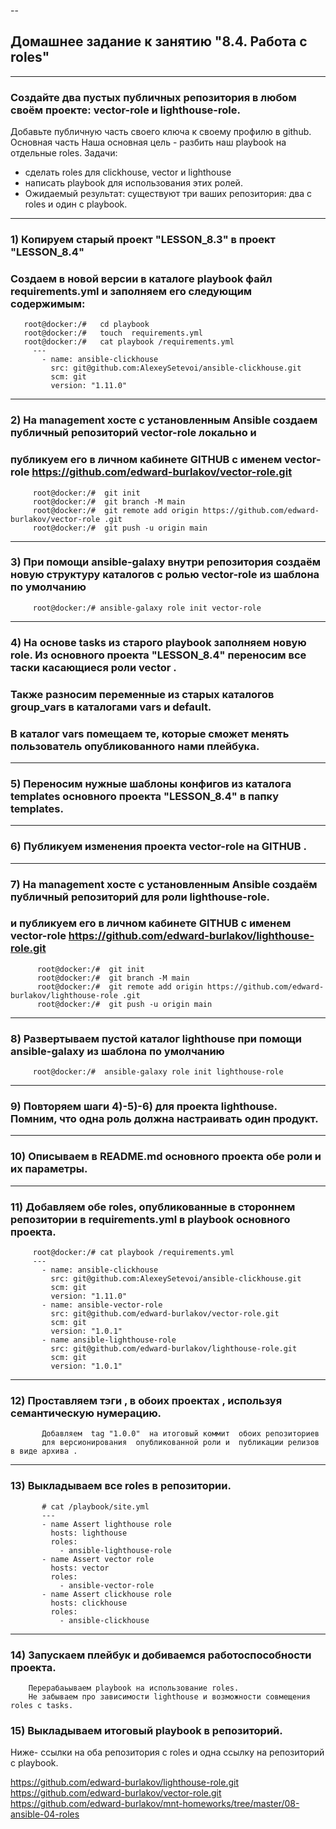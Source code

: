 --
## Домашнее задание к занятию "8.4. Работа с roles"

----
### Создайте два пустых публичных репозитория в любом своём проекте: vector-role и lighthouse-role.
Добавьте публичную часть своего ключа к своему профилю в github.
Основная часть
Наша основная цель - разбить наш playbook на отдельные roles. 
Задачи: 
 - сделать roles для clickhouse, vector и lighthouse 
 - написать playbook для использования этих ролей. 
 - Ожидаемый результат: существуют три ваших репозитория: два с roles и один с playbook.

---
### 1) Копируем  старый проект "LESSON_8.3" в проект "LESSON_8.4" 
###    Создаем в новой версии в каталоге playbook файл requirements.yml и заполняем его следующим содержимым:

       root@docker:/#   cd playbook
       root@docker:/#   touch  requirements.yml 
       root@docker:/#   cat playbook /requirements.yml
         ---
           - name: ansible-clickhouse 
             src: git@github.com:AlexeySetevoi/ansible-clickhouse.git
             scm: git
             version: "1.11.0"

---
### 2) На management хосте  с установленным Ansible cоздаем  публичный репозиторий vector-role локально и
### публикуем его  в личном кабинете GITHUB с именем vector-role <https://github.com/edward-burlakov/vector-role.git>
         
         root@docker:/#  git init
         root@docker:/#  git branch -M main
         root@docker:/#  git remote add origin https://github.com/edward-burlakov/vector-role .git
         root@docker:/#  git push -u origin main
--- 
### 3) При помощи ansible-galaxy внутри репозитория создаём новую структуру каталогов с ролью vector-role  из шаблона  по умолчанию

         root@docker:/# ansible-galaxy role init vector-role
---
### 4) На основе tasks из старого playbook заполняем  новую role. Из основного  проекта "LESSON_8.4" переносим все таски касающиеся роли vector .
###        Также разносим переменные  из старых каталогов group_vars в  каталогами vars и default. 
###         В каталог  vars помещаем те, которые сможет менять пользователь опубликованного нами плейбука.

---
### 5) Переносим нужные шаблоны конфигов  из каталога templates основного проекта "LESSON_8.4"  в  папку templates.

---
###  6) Публикуем изменения проекта vector-role на GITHUB . 

---
### 7)  На management хосте  с установленным Ansible  создаём публичный репозиторий для роли  lighthouse-role.
###     и  публикуем его  в личном кабинете GITHUB с именем vector-role <https://github.com/edward-burlakov/lighthouse-role.git>  

          root@docker:/#  git init
          root@docker:/#  git branch -M main
          root@docker:/#  git remote add origin https://github.com/edward-burlakov/lighthouse-role .git
          root@docker:/#  git push -u origin main
          
--- 
### 8)   Развертываем пустой каталог  lighthouse  при помощи ansible-galaxy из шаблона  по умолчанию
       
         root@docker:/#  ansible-galaxy role init lighthouse-role
---
### 9)  Повторяем шаги 4)-5)-6) для  проекта lighthouse.  Помним, что одна роль должна настраивать один продукт. 

---
### 10) Описываем в README.md  основного проекта обе роли и их параметры.

---
### 11) Добавляем обе roles, опубликованные  в стороннем репозитории  в requirements.yml в playbook основного проекта.

         root@docker:/# cat playbook /requirements.yml
         ---
           - name: ansible-clickhouse 
             src: git@github.com:AlexeySetevoi/ansible-clickhouse.git
             scm: git
             version: "1.11.0"
           - name: ansible-vector-role
             src: git@github.com/edward-burlakov/vector-role.git
             scm: git
             version: "1.0.1"
           - name ansible-lighthouse-role           
             src: git@github.com/edward-burlakov/lighthouse-role.git
             scm: git
             version: "1.0.1"

---
### 12) Проставляем тэги , в обоих проектах , используя семантическую нумерацию. 

           Добавляем  tag "1.0.0"  на итоговый коммит  обоих репозиториев 
           для версионирования  опубликованной роли и  публикации релизов в виде архива .

---
### 13) Выкладываем все roles в репозитории. 

           # cat /playbook/site.yml
           ---
           - name Assert lighthouse role
             hosts: lighthouse
             roles:
               - ansible-lighthouse-role 
           - name Assert vector role
             hosts: vector
             roles:
               - ansible-vector-role
           - name Assert clickhouse role
             hosts: clickhouse
             roles:
               - ansible-clickhouse

---
### 14) Запускаем плейбук и добиваемся работоспособности проекта.  
        Перерабаьываем playbook на использование roles. 
        Не забываем про зависимости lighthouse и возможности совмещения roles с tasks.


### 15) Выкладываем итоговый playbook в репозиторий.


Ниже- ссылки на оба репозитория с roles и одна ссылку на репозиторий с playbook.

<https://github.com/edward-burlakov/lighthouse-role.git>
<https://github.com/edward-burlakov/vector-role.git>
<https://github.com/edward-burlakov/mnt-homeworks/tree/master/08-ansible-04-roles>





